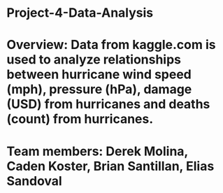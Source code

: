 # Project-4-Data-Analysis
# Overview: Data from kaggle.com is used to analyze relationships between hurricane wind speed (mph), pressure (hPa), damage (USD) from hurricanes and deaths (count) from hurricanes.
# Team members: Derek Molina, Caden Koster, Brian Santillan, Elias Sandoval

